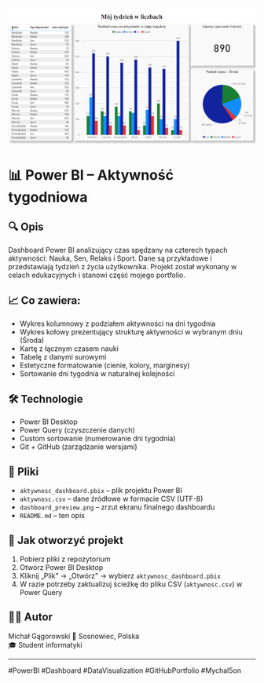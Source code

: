 ![Podgląd dashboardu](dashboard_preview.png)

# 📊 Power BI – Aktywność tygodniowa

## 🔍 Opis
Dashboard Power BI analizujący czas spędzany na czterech typach aktywności: Nauka, Sen, Relaks i Sport. Dane są przykładowe i przedstawiają tydzień z życia użytkownika. Projekt został wykonany w celach edukacyjnych i stanowi część mojego portfolio.

## 📈 Co zawiera:
- Wykres kolumnowy z podziałem aktywności na dni tygodnia
- Wykres kołowy prezentujący strukturę aktywności w wybranym dniu (Środa)
- Kartę z łącznym czasem nauki
- Tabelę z danymi surowymi
- Estetyczne formatowanie (cienie, kolory, marginesy)
- Sortowanie dni tygodnia w naturalnej kolejności

## 🛠 Technologie
- Power BI Desktop
- Power Query (czyszczenie danych)
- Custom sortowanie (numerowanie dni tygodnia)
- Git + GitHub (zarządzanie wersjami)

## 📎 Pliki
- `aktywnosc_dashboard.pbix` – plik projektu Power BI
- `aktywnosc.csv` – dane źródłowe w formacie CSV (UTF-8)
- `dashboard_preview.png` – zrzut ekranu finalnego dashboardu
- `README.md` – ten opis

## 🧭 Jak otworzyć projekt

1. Pobierz pliki z repozytorium
2. Otwórz Power BI Desktop
3. Kliknij „Plik” → „Otwórz” → wybierz `aktywnosc_dashboard.pbix`
4. W razie potrzeby zaktualizuj ścieżkę do pliku CSV (`aktywnosc.csv`) w Power Query

## 👨‍💻 Autor
Michał Gągorowski
📍 Sosnowiec, Polska  
🎓 Student informatyki

---

#PowerBI #Dashboard #DataVisualization #GitHubPortfolio #Mychal5on